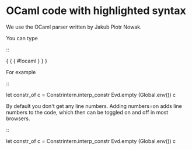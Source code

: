 OCaml code with highlighted syntax
==================================

We use the OCaml parser written by Jakub Piotr Nowak.

You can type

::

   { { { #!ocaml
   <ocaml code>
   } } }

For example

::

   let constr_of c = Constrintern.interp_constr Evd.empty (Global.env()) c

By default you don't get any line numbers. Adding numbers=on adds line numbers to the code, which then can be toggled on and off in most browsers.

::

   let constr_of c = Constrintern.interp_constr Evd.empty (Global.env()) c

